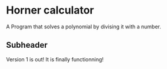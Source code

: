 # Horner calculator

A Program that solves a polynomial by divising it with a number.

## Subheader

Version 1 is out! It is finally functionning!
